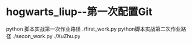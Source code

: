 # hogwarts_liup--第一次配置Git
python 脚本实战第一次作业路径
./first_work.py
python脚本实战第二次作业路径
./secon_work.py
./XuZhu.py
